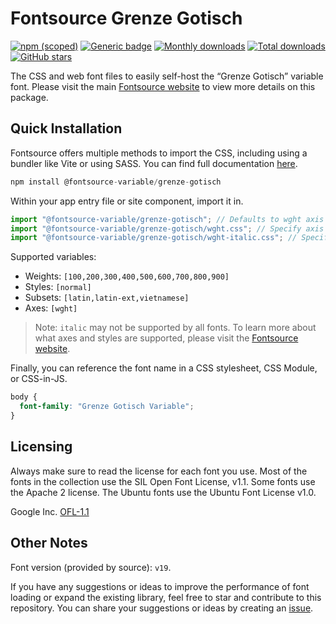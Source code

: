 # Fontsource Grenze Gotisch

[![npm (scoped)](https://img.shields.io/npm/v/@fontsource-variable/grenze-gotisch?color=brightgreen)](https://www.npmjs.com/package/@fontsource-variable/grenze-gotisch) [![Generic badge](https://img.shields.io/badge/fontsource-passing-brightgreen)](https://github.com/fontsource/fontsource) [![Monthly downloads](https://badgen.net/npm/dm/@fontsource-variable/grenze-gotisch)](https://github.com/fontsource/fontsource) [![Total downloads](https://badgen.net/npm/dt/@fontsource-variable/grenze-gotisch)](https://github.com/fontsource/fontsource) [![GitHub stars](https://img.shields.io/github/stars/fontsource/fontsource.svg?style=social&label=Star)](https://github.com/fontsource/fontsource/stargazers)

The CSS and web font files to easily self-host the “Grenze Gotisch” variable font. Please visit the main [Fontsource website](https://fontsource.org/fonts/grenze-gotisch) to view more details on this package.

## Quick Installation

Fontsource offers multiple methods to import the CSS, including using a bundler like Vite or using SASS. You can find full documentation [here](https://fontsource.org/docs/getting-started/introduction).

```javascript
npm install @fontsource-variable/grenze-gotisch
```

Within your app entry file or site component, import it in.

```javascript
import "@fontsource-variable/grenze-gotisch"; // Defaults to wght axis
import "@fontsource-variable/grenze-gotisch/wght.css"; // Specify axis
import "@fontsource-variable/grenze-gotisch/wght-italic.css"; // Specify axis and style
```

Supported variables:
- Weights: `[100,200,300,400,500,600,700,800,900]`
- Styles: `[normal]`
- Subsets: `[latin,latin-ext,vietnamese]`
- Axes: `[wght]`

> Note: `italic` may not be supported by all fonts. To learn more about what axes and styles are supported, please visit the [Fontsource website](https://fontsource.org/fonts/grenze-gotisch).

Finally, you can reference the font name in a CSS stylesheet, CSS Module, or CSS-in-JS.

```css
body {
  font-family: "Grenze Gotisch Variable";
}
```

## Licensing
Always make sure to read the license for each font you use. Most of the fonts in the collection use the SIL Open Font License, v1.1. Some fonts use the Apache 2 license. The Ubuntu fonts use the Ubuntu Font License v1.0.

Google Inc.
[OFL-1.1](http://scripts.sil.org/OFL)

## Other Notes
Font version (provided by source): `v19`.

If you have any suggestions or ideas to improve the performance of font loading or expand the existing library, feel free to star and contribute to this repository. You can share your suggestions or ideas by creating an [issue](https://github.com/fontsource/fontsource/issues).